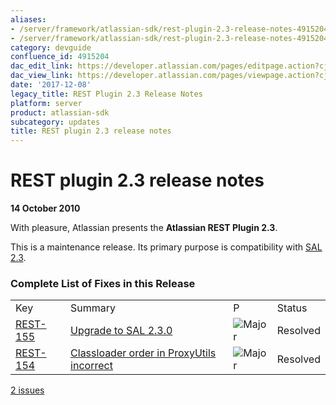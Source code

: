 ```yaml
---
aliases:
- /server/framework/atlassian-sdk/rest-plugin-2.3-release-notes-4915204.html
- /server/framework/atlassian-sdk/rest-plugin-2.3-release-notes-4915204.md
category: devguide
confluence_id: 4915204
dac_edit_link: https://developer.atlassian.com/pages/editpage.action?cjm=wozere&pageId=4915204
dac_view_link: https://developer.atlassian.com/pages/viewpage.action?cjm=wozere&pageId=4915204
date: '2017-12-08'
legacy_title: REST Plugin 2.3 Release Notes
platform: server
product: atlassian-sdk
subcategory: updates
title: REST plugin 2.3 release notes
---
```

# REST plugin 2.3 release notes

**14 October 2010**

With pleasure, Atlassian presents the **Atlassian REST Plugin 2.3**.

This is a maintenance release. Its primary purpose is compatibility with [SAL 2.3](https://developer.atlassian.com/pages/viewpage.action?pageId=5242931).

### Complete List of Fixes in this Release

|                                                                           |                                                                                                            |                                                                                                          |          |
|:--------------------------------------------------------------------------|:-----------------------------------------------------------------------------------------------------------|:---------------------------------------------------------------------------------------------------------|:---------|
| Key                                                                       | Summary                                                                                                    | P                                                                                                        | Status   |
| [REST-155](https://ecosystem.atlassian.net/browse/REST-155?src=confmacro) | [Upgrade to SAL 2.3.0](https://ecosystem.atlassian.net/browse/REST-155?src=confmacro)                      | <img src="https://ecosystem.atlassian.net/images/icons/priorities/major.svg" alt="Major" class="icon" /> | Resolved |
| [REST-154](https://ecosystem.atlassian.net/browse/REST-154?src=confmacro) | [Classloader order in ProxyUtils incorrect](https://ecosystem.atlassian.net/browse/REST-154?src=confmacro) | <img src="https://ecosystem.atlassian.net/images/icons/priorities/major.svg" alt="Major" class="icon" /> | Resolved |

<a href="https://studio.atlassian.com/secure/IssueNavigator.jspa?reset=true&jqlQuery=project%20=%20REST%20AND%20fixVersion%20=%20%222.3.0%22%20AND%20status%20=%20Resolved%20ORDER%20BY%20priority%20DESC&tempMax=1000&src=confmacro" class="external-link" title="View all matching issues in JIRA.">2 issues</a>